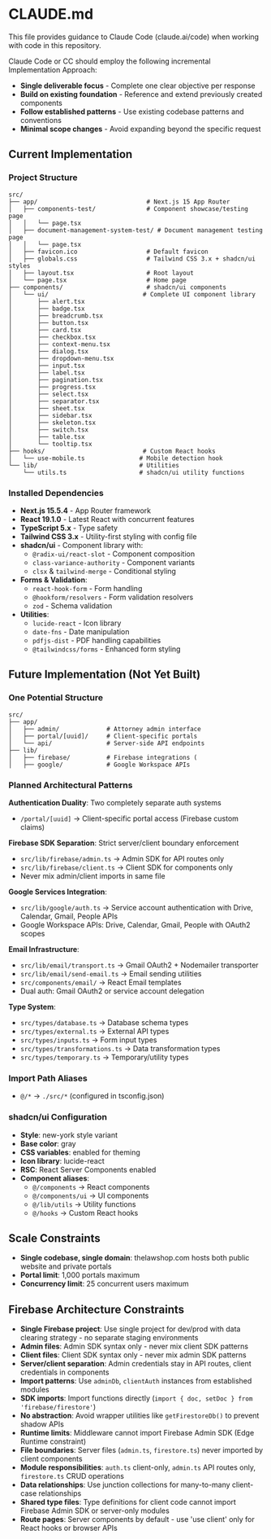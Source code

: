 # CLAUDE.md

This file provides guidance to Claude Code (claude.ai/code) when working with code in this repository. 

Claude Code or CC should employ the following incremental Implementation Approach:
- **Single deliverable focus** - Complete one clear objective per response
- **Build on existing foundation** - Reference and extend previously created components
- **Follow established patterns** - Use existing codebase patterns and conventions
- **Minimal scope changes** - Avoid expanding beyond the specific request

## Current Implementation

### Project Structure

```
src/
├── app/                              # Next.js 15 App Router
│   ├── components-test/              # Component showcase/testing page
│   │   └── page.tsx
│   ├── document-management-system-test/ # Document management testing page
│   │   └── page.tsx
│   ├── favicon.ico                   # Default favicon
│   ├── globals.css                   # Tailwind CSS 3.x + shadcn/ui styles
│   ├── layout.tsx                    # Root layout
│   └── page.tsx                      # Home page
├── components/                       # shadcn/ui components
│   └── ui/                          # Complete UI component library
│       ├── alert.tsx
│       ├── badge.tsx
│       ├── breadcrumb.tsx
│       ├── button.tsx
│       ├── card.tsx
│       ├── checkbox.tsx
│       ├── context-menu.tsx
│       ├── dialog.tsx
│       ├── dropdown-menu.tsx
│       ├── input.tsx
│       ├── label.tsx
│       ├── pagination.tsx
│       ├── progress.tsx
│       ├── select.tsx
│       ├── separator.tsx
│       ├── sheet.tsx
│       ├── sidebar.tsx
│       ├── skeleton.tsx
│       ├── switch.tsx
│       ├── table.tsx
│       └── tooltip.tsx
├── hooks/                           # Custom React hooks
│   └── use-mobile.ts               # Mobile detection hook
└── lib/                            # Utilities
    └── utils.ts                    # shadcn/ui utility functions
```

### Installed Dependencies

- **Next.js 15.5.4** - App Router framework
- **React 19.1.0** - Latest React with concurrent features
- **TypeScript 5.x** - Type safety
- **Tailwind CSS 3.x** - Utility-first styling with config file
- **shadcn/ui** - Component library with:
  - `@radix-ui/react-slot` - Component composition
  - `class-variance-authority` - Component variants
  - `clsx` & `tailwind-merge` - Conditional styling
- **Forms & Validation**:
  - `react-hook-form` - Form handling
  - `@hookform/resolvers` - Form validation resolvers
  - `zod` - Schema validation
- **Utilities**:
  - `lucide-react` - Icon library
  - `date-fns` - Date manipulation
  - `pdfjs-dist` - PDF handling capabilities
  - `@tailwindcss/forms` - Enhanced form styling

## Future Implementation (Not Yet Built)

### One Potential Structure

```
src/
├── app/
│   ├── admin/             # Attorney admin interface
│   ├── portal/[uuid]/     # Client-specific portals
│   └── api/               # Server-side API endpoints
├── lib/                   
│   ├── firebase/          # Firebase integrations (
│   ├── google/            # Google Workspace APIs
```

### Planned Architectural Patterns

**Authentication Duality**: Two completely separate auth systems
- `/portal/[uuid]` → Client-specific portal access (Firebase custom claims)

**Firebase SDK Separation**: Strict server/client boundary enforcement

- `src/lib/firebase/admin.ts` → Admin SDK for API routes only
- `src/lib/firebase/client.ts` → Client SDK for components only
- Never mix admin/client imports in same file

**Google Services Integration**:

- `src/lib/google/auth.ts` → Service account authentication with Drive, Calendar, Gmail, People APIs
- Google Workspace APIs: Drive, Calendar, Gmail, People with OAuth2 scopes

**Email Infrastructure**:

- `src/lib/email/transport.ts` → Gmail OAuth2 + Nodemailer transporter
- `src/lib/email/send-email.ts` → Email sending utilities
- `src/components/email/` → React Email templates
- Dual auth: Gmail OAuth2 or service account delegation

**Type System**:

- `src/types/database.ts` → Database schema types
- `src/types/external.ts` → External API types
- `src/types/inputs.ts` → Form input types
- `src/types/transformations.ts` → Data transformation types
- `src/types/temporary.ts` → Temporary/utility types

### Import Path Aliases

- `@/*` → `./src/*` (configured in tsconfig.json)

### shadcn/ui Configuration

- **Style**: new-york style variant
- **Base color**: gray
- **CSS variables**: enabled for theming
- **Icon library**: lucide-react
- **RSC**: React Server Components enabled
- **Component aliases**: 
  - `@/components` → React components
  - `@/components/ui` → UI components
  - `@/lib/utils` → Utility functions
  - `@/hooks` → Custom React hooks

## Scale Constraints

- **Single codebase, single domain**: thelawshop.com hosts both public website and private portals
- **Portal limit**: 1,000 portals maximum 
- **Concurrency limit**: 25 concurrent users maximum 

## Firebase Architecture Constraints

- **Single Firebase project**: Use single project for dev/prod with data clearing strategy - no separate staging environments
- **Admin files**: Admin SDK syntax only - never mix client SDK patterns
- **Client files**: Client SDK syntax only - never mix admin SDK patterns
- **Server/client separation**: Admin credentials stay in API routes, client credentials in components
- **Import patterns**: Use `adminDb`, `clientAuth` instances from established modules
- **SDK imports**: Import functions directly (`import { doc, setDoc } from 'firebase/firestore'`)
- **No abstraction**: Avoid wrapper utilities like `getFirestoreDb()` to prevent shadow APIs
- **Runtime limits**: Middleware cannot import Firebase Admin SDK (Edge Runtime constraint)
- **File boundaries**: Server files (`admin.ts`, `firestore.ts`) never imported by client components
- **Module responsibilities**: `auth.ts` client-only, `admin.ts` API routes only, `firestore.ts` CRUD operations
- **Data relationships**: Use junction collections for many-to-many client-case relationships
- **Shared type files**: Type definitions for client code cannot import Firebase Admin SDK or server-only modules
- **Route pages**: Server components by default - use 'use client' only for React hooks or browser APIs


